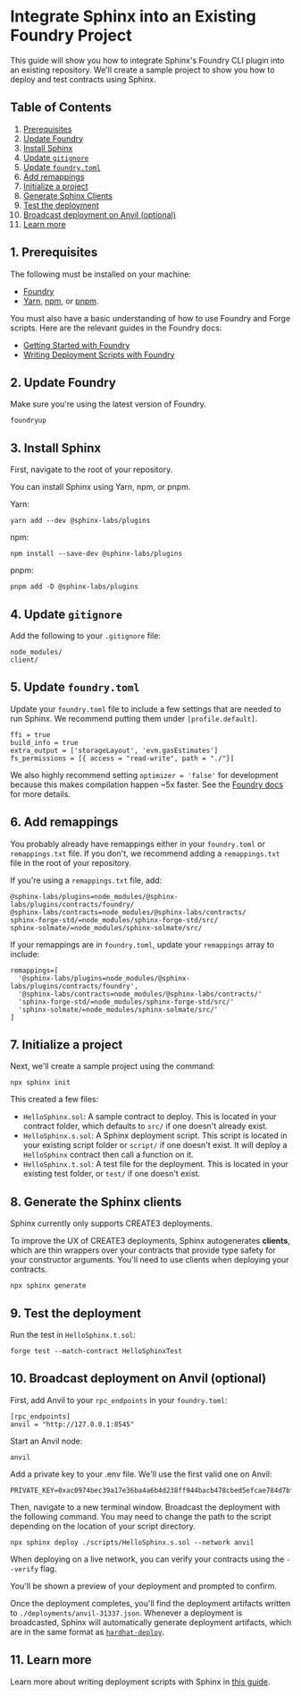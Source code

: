 # Integrate Sphinx into an Existing Foundry Project

This guide will show you how to integrate Sphinx's Foundry CLI plugin into an existing repository. We'll create a sample project to show you how to deploy and test contracts using Sphinx.

## Table of Contents

1. [Prerequisites](#1-prerequisites)
2. [Update Foundry](#2-update-foundry)
3. [Install Sphinx](#3-install-sphinx)
4. [Update `gitignore`](#4-update-gitignore)
5. [Update `foundry.toml`](#5-update-foundrytoml)
6. [Add remappings](#6-add-remappings)
7. [Initialize a project](#7-initialize-a-project)
8. [Generate Sphinx Clients](#8-generate-the-sphinx-clients)
9. [Test the deployment](#9-test-the-deployment)
10. [Broadcast deployment on Anvil (optional)](#10-broadcast-deployment-on-anvil-optional)
11. [Learn more](#11-learn-more)

## 1. Prerequisites

The following must be installed on your machine:
- [Foundry](https://book.getfoundry.sh/getting-started/installation)
- [Yarn](https://classic.yarnpkg.com/lang/en/docs/install/), [npm](https://docs.npmjs.com/downloading-and-installing-node-js-and-npm), or [pnpm](https://pnpm.io/installation).

You must also have a basic understanding of how to use Foundry and Forge scripts. Here are the relevant guides in the Foundry docs:
* [Getting Started with Foundry](https://book.getfoundry.sh/getting-started/first-steps)
* [Writing Deployment Scripts with Foundry](https://book.getfoundry.sh/tutorials/solidity-scripting)

## 2. Update Foundry

Make sure you're using the latest version of Foundry.

```
foundryup
```

## 3. Install Sphinx

First, navigate to the root of your repository.

You can install Sphinx using Yarn, npm, or pnpm.

Yarn:
```
yarn add --dev @sphinx-labs/plugins
```

npm:
```
npm install --save-dev @sphinx-labs/plugins
```

pnpm:
```
pnpm add -D @sphinx-labs/plugins
```

## 4. Update `gitignore`

Add the following to your `.gitignore` file:
```
node_modules/
client/
```

## 5. Update `foundry.toml`

Update your `foundry.toml` file to include a few settings that are needed to run Sphinx. We recommend putting them under `[profile.default]`.

```
ffi = true
build_info = true
extra_output = ['storageLayout', 'evm.gasEstimates']
fs_permissions = [{ access = "read-write", path = "./"}]
```

We also highly recommend setting `optimizer = 'false'` for development because this makes compilation happen ~5x faster. See the [Foundry docs](https://book.getfoundry.sh/reference/forge/forge-build?highlight=optimizer#conditional-optimizer-usage) for more details.

## 6. Add remappings

You probably already have remappings either in your `foundry.toml` or `remappings.txt` file. If you don't, we recommend adding a `remappings.txt` file in the root of your repository.

If you're using a `remappings.txt` file, add:
```
@sphinx-labs/plugins=node_modules/@sphinx-labs/plugins/contracts/foundry/
@sphinx-labs/contracts=node_modules/@sphinx-labs/contracts/
sphinx-forge-std/=node_modules/sphinx-forge-std/src/
sphinx-solmate/=node_modules/sphinx-solmate/src/
```

If your remappings are in `foundry.toml`, update your `remappings` array to include:
```
remappings=[
  '@sphinx-labs/plugins=node_modules/@sphinx-labs/plugins/contracts/foundry',
  '@sphinx-labs/contracts=node_modules/@sphinx-labs/contracts/'
  'sphinx-forge-std/=node_modules/sphinx-forge-std/src/'
  'sphinx-solmate/=node_modules/sphinx-solmate/src/'
]
```

## 7. Initialize a project

Next, we'll create a sample project using the command:
```
npx sphinx init
```

This created a few files:
- `HelloSphinx.sol`: A sample contract to deploy. This is located in your contract folder, which defaults to `src/` if one doesn't already exist.
- `HelloSphinx.s.sol`: A Sphinx deployment script. This script is located in your existing script folder or `script/` if one doesn't exist. It will deploy a `HelloSphinx` contract then call a function on it.
- `HelloSphinx.t.sol`: A test file for the deployment. This is located in your existing test folder, or `test/` if one doesn't exist.

## 8. Generate the Sphinx clients

Sphinx currently only supports CREATE3 deployments.

To improve the UX of CREATE3 deployments, Sphinx autogenerates **clients**, which are thin wrappers over your contracts that provide type safety for your constructor arguments. You'll need to use clients when deploying your contracts.

```
npx sphinx generate
```



## 9. Test the deployment

Run the test in `HelloSphinx.t.sol`:
```
forge test --match-contract HelloSphinxTest
```

## 10. Broadcast deployment on Anvil (optional)

First, add Anvil to your `rpc_endpoints` in your `foundry.toml`:
```
[rpc_endpoints]
anvil = "http://127.0.0.1:8545"
```

Start an Anvil node:
```
anvil
```

Add a private key to your .env file. We'll use the first valid one on Anvil:
```
PRIVATE_KEY=0xac0974bec39a17e36ba4a6b4d238ff944bacb478cbed5efcae784d7bf4f2ff80
```

Then, navigate to a new terminal window. Broadcast the deployment with the following command. You may need to change the path to the script depending on the location of your script directory.

```
npx sphinx deploy ./scripts/HelloSphinx.s.sol --network anvil
```

When deploying on a live network, you can verify your contracts using the `--verify` flag.

You'll be shown a preview of your deployment and prompted to confirm.

Once the deployment completes, you'll find the deployment artifacts written to `./deployments/anvil-31337.json`. Whenever a deployment is broadcasted, Sphinx will automatically generate deployment artifacts, which are in the same format as [`hardhat-deploy`](https://github.com/wighawag/hardhat-deploy).

## 11. Learn more

Learn more about writing deployment scripts with Sphinx in [this guide](https://github.com/sphinx-labs/sphinx/blob/develop/docs/writing-sphinx-scripts.md).
